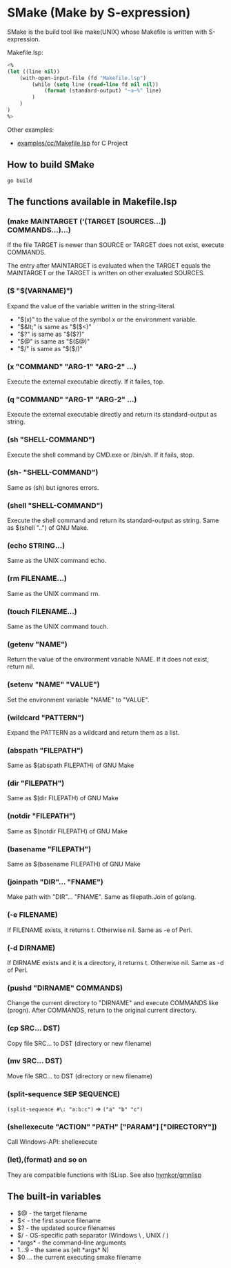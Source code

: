 SMake (Make by S-expression)
============================

SMake is the build tool like make(UNIX) whose Makefile is written with S-expression.

Makefile.lsp:

```lisp
<%
(let ((line nil))
    (with-open-input-file (fd "Makefile.lsp")
        (while (setq line (read-line fd nil nil))
            (format (standard-output) "~a~%" line)
        )
    )
)
%>
```

Other examples:

- [examples/cc/Makefile.lsp](https://github.com/hymkor/smake/blob/master/examples/cc/Makefile.lsp) for C Project

## How to build SMake

```
go build
```

## The functions available in Makefile.lsp

### (make MAINTARGET ('(TARGET [SOURCES...]) COMMANDS...)...)

If the file TARGET is newer than SOURCE or TARGET does not exist, execute COMMANDS.

The entry after MAINTARGET is evaluated when the TARGET equals the MAINTARGET
or the TARGET is written on other evaluated SOURCES.

### ($ "$(VARNAME)")

Expand the value of the variable written in the string-literal.

- "$(x)" to the value of the symbol x or the environment variable.
- "$&lt;" is same as "$($&lt;)"
- "$?" is same as "$($?)"
- "$@" is same as "$($@)"
- "$/" is same as "$($/)"

### (x "COMMAND" "ARG-1" "ARG-2" ...)

Execute the external executable directly. If it failes, top.

### (q "COMMAND" "ARG-1" "ARG-2" ...)

Execute the external executable directly and return its standard-output as string.

### (sh "SHELL-COMMAND")

Execute the shell command by CMD.exe or /bin/sh. If it fails, stop.

### (sh- "SHELL-COMMAND")

Same as (sh) but ignores errors.

### (shell "SHELL-COMMAND")

Execute the shell command and return its standard-output as string.
Same as $(shell "..") of GNU Make.

### (echo STRING...)

Same as the UNIX command echo.

### (rm FILENAME...)

Same as the UNIX command rm.

### (touch FILENAME...)

Same as the UNIX command touch.

### (getenv "NAME")

Return the value of the environment variable NAME. If it does not exist, return nil.

### (setenv "NAME" "VALUE")

Set the environment variable "NAME" to "VALUE".

### (wildcard "PATTERN")

Expand the PATTERN as a wildcard and return them as a list.

### (abspath "FILEPATH")

Same as $(abspath FILEPATH) of GNU Make

### (dir "FILEPATH")

Same as $(dir FILEPATH) of GNU Make

### (notdir "FILEPATH")

Same as $(notdir FILEPATH) of GNU Make

### (basename "FILEPATH")

Same as $(basename FILEPATH) of GNU Make

### (joinpath "DIR"... "FNAME")

Make path with "DIR"... "FNAME".
Same as filepath.Join of golang.

### (-e FILENAME)

If FILENAME exists, it returns t. Otherwise nil.
Same as -e of Perl.

### (-d DIRNAME)

If DIRNAME exists and it is a directory, it returns t. Otherwise nil.
Same as -d of Perl.

### (pushd "DIRNAME" COMMANDS)

Change the current directory to "DIRNAME" and execute COMMANDS like (progn).
After COMMANDS, return to the original current directory.

### (cp SRC... DST)

Copy file SRC... to DST (directory or new filename)

### (mv SRC... DST)

Move file SRC... to DST (directory or new filename)

### (split-sequence SEP SEQUENCE)

`(split-sequence #\: "a:b:c")` =&gt; `("a" "b" "c")`

### (shellexecute "ACTION" "PATH" \["PARAM"\] \["DIRECTORY"\])

Call Windows-API: shellexecute

### (let),(format) and so on

They are compatible functions with ISLisp. See also [hymkor/gmnlisp](https://github.com/hymkor/gmnlisp)

## The built-in variables

- $@ - the target filename
- $&lt; - the first source filename
- $? - the updated source filenames
- $/ - OS-specific path separator (Windows \ , UNIX / )
- \*args\* - the command-line arguments
- $1...$9 - the same as (elt \*args\* N)
- $0 ... the current executing smake filename
